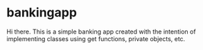 # bankingapp

Hi there. This is a simple banking app created with the intention of implementing classes using get functions, private objects, etc. 
